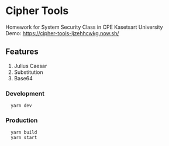 # Cipher Tools
Homework for System Security Class in CPE Kasetsart University  
Demo: https://cipher-tools-ljzehhcwkg.now.sh/

## Features
1. Julius Caesar
2. Substitution
3. Base64

### Development
```
  yarn dev
```

### Production
```
  yarn build
  yarn start
```